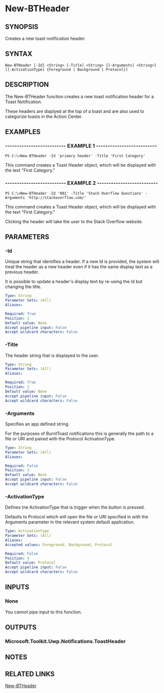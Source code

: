 # New-BTHeader

## SYNOPSIS
Creates a new toast notification header.

## SYNTAX

```
New-BTHeader [-Id] <String> [-Title] <String> [[-Arguments] <String>] [[-ActivationType] {Foreground | Background | Protocol}]
```

## DESCRIPTION
The New-BTHeader function creates a new toast notification header for a Toast Notification.

These headers are diaplyed at the top of a toast and are also used to categorize toasts in the Action Center.


## EXAMPLES

### -------------------------- EXAMPLE 1 --------------------------
```
PS C:\>New-BTHeader -Id 'primary header' -Title 'First Category'
```

This command creates a Toast Header object, which will be displayed with the text "First Category."

### -------------------------- EXAMPLE 2 --------------------------
```
PS C:\>New-BTHeader -Id '001' -Title 'Stack Overflow Questions' -Arguments 'http://stackoverflow.com/'
```

This command creates a Toast Header object, which will be displayed with the text "First Category."

Clicking the header will take the user to the Stack Overflow website.

## PARAMETERS

### -Id
Unique string that identifies a header. If a new Id is provided, the system will treat the header as a new header even if it has the same display text as a previous header.

It is possible to update a header's display text by re-using the Id but changing the title.

```yaml
Type: String
Parameter Sets: (All)
Aliases:

Required: True
Position: 1
Default value: None
Accept pipeline input: False
Accept wildcard characters: False
```

### -Title
The header string that is displayed to the user.

```yaml
Type: String
Parameter Sets: (All)
Aliases:

Required: True
Position: 2
Default value: None
Accept pipeline input: False
Accept wildcard characters: False
```

### -Arguments
Specifies an app defined string.

For the purposes of BurntToast notifications this is generally the path to a file or URI and paired with the Protocol ActivationType.

```yaml
Type: String
Parameter Sets: (All)
Aliases:

Required: False
Position: 3
Default value: None
Accept pipeline input: False
Accept wildcard characters: False
```

### -ActivationType
Defines tne ActivationType that is trigger when the button is pressed.

Defaults to Protocol which will open the file or URI specified in with the Arguments parameter in the relevant system default application.

```yaml
Type: ActivationType
Parameter Sets: (All)
Aliases:
Accepted values: Foreground, Background, Protocol

Required: False
Position: 4
Default value: Protocol
Accept pipeline input: False
Accept wildcard characters: False
```

## INPUTS

### None
You cannot pipe input to this function.

## OUTPUTS

### Microsoft.Toolkit.Uwp.Notifications.ToastHeader

## NOTES

## RELATED LINKS

[New-BTHeader](https://github.com/Windos/BurntToast/blob/master/Help/New-BTHeader.md)
